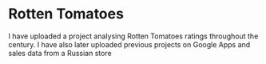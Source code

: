# Rotten Tomatoes
 
I have uploaded a project analysing Rotten Tomatoes ratings throughout the century. I have also later uploaded previous projects on Google Apps and sales data from a Russian store
